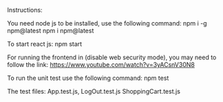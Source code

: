Instructions:

You need node js to be installed, use the following command:
npm i -g npm@latest
npm i npm@latest

To start react js:
npm start

For running the frontend in (disable web security mode), you may need to follow the link:
https://www.youtube.com/watch?v=3yACsnV30N8

To run the unit test use the following command: npm test

The test files: App.test.js, LogOut.test.js ShoppingCart.test.js
